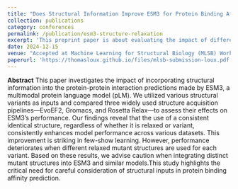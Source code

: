 ```yaml
---
title: "Does Structural Information Improve ESM3 for Protein Binding Affinity Prediction?"
collection: publications
category: conferences
permalink: /publication/esm3-structure-relaxation
excerpt: 'This preprint paper is about evaluating the impact of different relaxation strategies on variant structures for mutational binding affinity prediction, using ESM3 as an multimodal encoder.'
date: 2024-12-15
venue: "Accepted at Machine Learning for Structural Biology (MLSB) Workshop, NeurIPS"
paperurl: 'https://thomasloux.github.io/files/mlsb-submission-loux.pdf'
---
```


**Abstract** This paper investigates the impact of incorporating structural information into the protein-protein interaction predictions made by ESM3, a multimodal protein language model (pLM). We utilized various structural variants as inputs and compared three widely used structure acquisition pipelines—EvoEF2, Gromacs, and Rosetta Relax—to assess their effects on ESM3’s performance. Our findings reveal that the use of a consistent identical structure, regardless of whether it is relaxed or variant, consistently enhances model performance across various datasets. This improvement is striking in few-show learning. However, performance deteriorates when different relaxed mutant structures are used for each variant. Based on these results, we advise caution when integrating distinct mutant structures into ESM3 and similar models.This study highlights the critical need for careful consideration of structural inputs in protein binding affinity prediction.